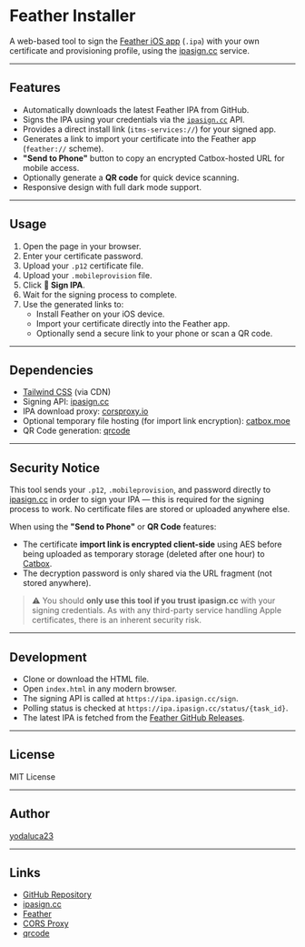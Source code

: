# Feather Installer

A web-based tool to sign the [Feather iOS app](https://github.com/khcrysalis/Feather) (`.ipa`) with your own certificate and provisioning profile, using the [ipasign.cc](https://sign.ipasign.cc) service.

---

## Features

- Automatically downloads the latest Feather IPA from GitHub.
- Signs the IPA using your credentials via the [`ipasign.cc`](https://sign.ipasign.cc) API.
- Provides a direct install link (`itms-services://`) for your signed app.
- Generates a link to import your certificate into the Feather app (`feather://` scheme).
- **"Send to Phone"** button to copy an encrypted Catbox-hosted URL for mobile access.
- Optionally generate a **QR code** for quick device scanning.
- Responsive design with full dark mode support.

---

## Usage

1. Open the page in your browser.
2. Enter your certificate password.
3. Upload your `.p12` certificate file.
4. Upload your `.mobileprovision` file.
5. Click **🔏 Sign IPA**.
6. Wait for the signing process to complete.
7. Use the generated links to:
   - Install Feather on your iOS device.
   - Import your certificate directly into the Feather app.
   - Optionally send a secure link to your phone or scan a QR code.

---

## Dependencies

- [Tailwind CSS](https://tailwindcss.com) (via CDN)
- Signing API: [ipasign.cc](https://sign.ipasign.cc)
- IPA download proxy: [corsproxy.io](https://corsproxy.io)
- Optional temporary file hosting (for import link encryption): [catbox.moe](https://litterbox.catbox.moe)
- QR Code generation: [qrcode](https://github.com/soldair/node-qrcode)

---

## Security Notice

This tool sends your `.p12`, `.mobileprovision`, and password directly to [ipasign.cc](https://sign.ipasign.cc) in order to sign your IPA — this is required for the signing process to work. No certificate files are stored or uploaded anywhere else.

When using the **"Send to Phone"** or **QR Code** features:
- The certificate **import link is encrypted client-side** using AES before being uploaded as temporary storage (deleted after one hour) to [Catbox](https://litterbox.catbox.moe).
- The decryption password is only shared via the URL fragment (not stored anywhere).

> ⚠️ You should **only use this tool if you trust ipasign.cc** with your signing credentials. As with any third-party service handling Apple certificates, there is an inherent security risk.

---

## Development

- Clone or download the HTML file.
- Open `index.html` in any modern browser.
- The signing API is called at `https://ipa.ipasign.cc/sign`.
- Polling status is checked at `https://ipa.ipasign.cc/status/{task_id}`.
- The latest IPA is fetched from the [Feather GitHub Releases](https://github.com/khcrysalis/Feather/releases/latest).

---

## License

MIT License

---

## Author

[yodaluca23](https://github.com/yodaluca23)

---

## Links

- [GitHub Repository](https://github.com/yodaluca23/Feather-Installer)
- [ipasign.cc](https://sign.ipasign.cc)
- [Feather](https://github.com/khcrysalis/Feather)
- [CORS Proxy](https://corsproxy.io)
- [qrcode](https://github.com/soldair/node-qrcode)
